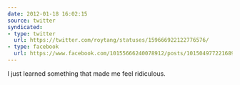 ```yaml
---
date: 2012-01-18 16:02:15
source: twitter
syndicated:
- type: twitter
  url: https://twitter.com/roytang/statuses/159666922122776576/
- type: facebook
  url: https://www.facebook.com/10155666240078912/posts/10150497722168912
---
```


I just learned something that made me feel ridiculous.